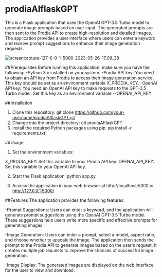 # prodiaAIflaskGPT
This is a Flask application that uses the OpenAI GPT-3.5 Turbo model to generate image prompts based on user input. The generated prompts are then sent to the Prodia API to create high-resolution and detailed images. The application provides a user interface where users can enter a keyword and receive prompt suggestions to enhance their image generation requests.

![screencapture-127-0-0-1-5000-2023-05-26-17_09_38](https://github.com/asaykal/prodiaAIflaskGPT/assets/46647858/8c8393ac-ede8-41e2-a0e9-c3b0cc84af24)

##Prerequisites
Before running this application, make sure you have the following:
-Python 3.x installed on your system.
-Prodia API key: You need to obtain an API key from Prodia to access their image generation service. This key should be set as an environment variable X_PRODIA_KEY.
-OpenAI API key: You need an OpenAI API key to make requests to the GPT-3.5 Turbo model. Set this key as an environment variable --OPENAI_API_KEY.

##Installation
1. Clone this repository: git clone https://github.com/your-username/prodiaAIflaskGPT.git
2. Change into the project directory: cd prodiaAIflaskGPT
3. Install the required Python packages using pip: pip install -r requirements.txt

##Usage
1. Set the environment variables:

X_PRODIA_KEY: Set this variable to your Prodia API key.
OPENAI_API_KEY: Set this variable to your OpenAI API key.

2. Start the Flask application: python app.py

3. Access the application in your web browser at http://localhost:5000 or http://127.0.0.1:5000/

##Features
The application provides the following features:

-Prompt Suggestions: Users can enter a keyword, and the application will generate prompt suggestions using the OpenAI GPT-3.5 Turbo model. These suggestions help users write more specific and effective prompts for generating images.

-Image Generation: Users can enter a prompt, select a model, aspect ratio, and choose whether to upscale the image. The application then sends the prompt to the Prodia API to generate images based on the user's request. It creates multiple job requests to improve the chances of successful image generation.

-Image Display: The generated images are displayed on the web interface for the user to view and download.
